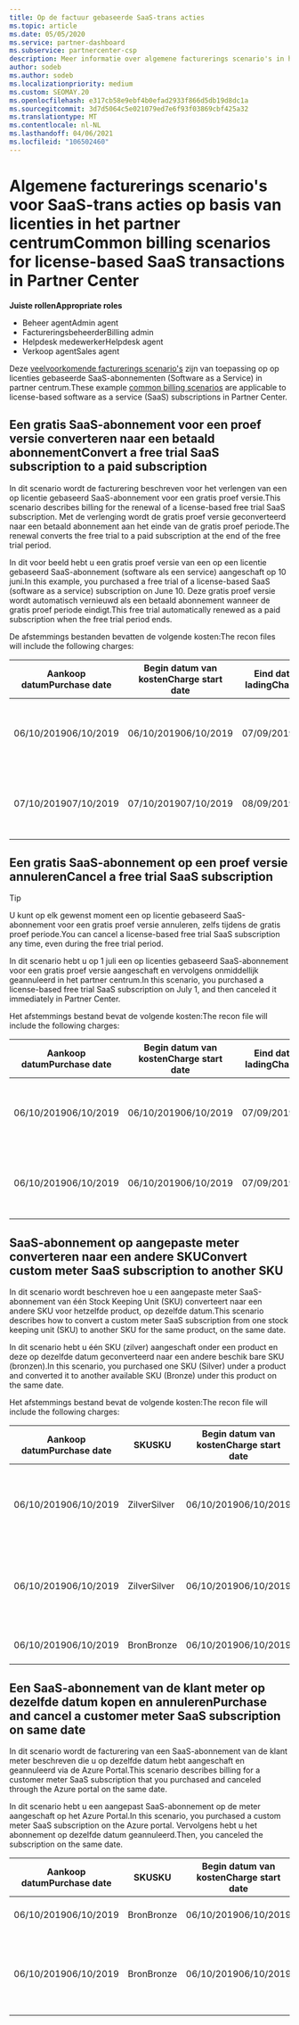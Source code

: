 ```yaml
---
title: Op de factuur gebaseerde SaaS-trans acties
ms.topic: article
ms.date: 05/05/2020
ms.service: partner-dashboard
ms.subservice: partnercenter-csp
description: Meer informatie over algemene facturerings scenario's in het partner centrum voor SaaS-trans acties (Software-as-a-Service) op basis van licenties.
author: sodeb
ms.author: sodeb
ms.localizationpriority: medium
ms.custom: SEOMAY.20
ms.openlocfilehash: e317cb58e9ebf4b0efad2933f866d5db19d8dc1a
ms.sourcegitcommit: 3d7d5064c5e021079ed7e6f93f03869cbf425a32
ms.translationtype: MT
ms.contentlocale: nl-NL
ms.lasthandoff: 04/06/2021
ms.locfileid: "106502460"
---
```

# <a name="common-billing-scenarios-for-license-based-saas-transactions-in-partner-center"></a><span data-ttu-id="cbe1e-103">Algemene facturerings scenario's voor SaaS-trans acties op basis van licenties in het partner centrum</span><span class="sxs-lookup"><span data-stu-id="cbe1e-103">Common billing scenarios for license-based SaaS transactions in Partner Center</span></span>

<span data-ttu-id="cbe1e-104">**Juiste rollen**</span><span class="sxs-lookup"><span data-stu-id="cbe1e-104">**Appropriate roles**</span></span>

- <span data-ttu-id="cbe1e-105">Beheer agent</span><span class="sxs-lookup"><span data-stu-id="cbe1e-105">Admin agent</span></span>
- <span data-ttu-id="cbe1e-106">Factureringsbeheerder</span><span class="sxs-lookup"><span data-stu-id="cbe1e-106">Billing admin</span></span>
- <span data-ttu-id="cbe1e-107">Helpdesk medewerker</span><span class="sxs-lookup"><span data-stu-id="cbe1e-107">Helpdesk agent</span></span>
- <span data-ttu-id="cbe1e-108">Verkoop agent</span><span class="sxs-lookup"><span data-stu-id="cbe1e-108">Sales agent</span></span>


<span data-ttu-id="cbe1e-109">Deze [veelvoorkomende facturerings scenario's](common-billing-scenarios.md) zijn van toepassing op op licenties gebaseerde SaaS-abonnementen (Software as a Service) in partner centrum.</span><span class="sxs-lookup"><span data-stu-id="cbe1e-109">These example [common billing scenarios](common-billing-scenarios.md) are applicable to license-based software as a service (SaaS) subscriptions in Partner Center.</span></span>

## <a name="convert-a-free-trial-saas-subscription-to-a-paid-subscription"></a><span data-ttu-id="cbe1e-110">Een gratis SaaS-abonnement voor een proef versie converteren naar een betaald abonnement</span><span class="sxs-lookup"><span data-stu-id="cbe1e-110">Convert a free trial SaaS subscription to a paid subscription</span></span>

<span data-ttu-id="cbe1e-111">In dit scenario wordt de facturering beschreven voor het verlengen van een op licentie gebaseerd SaaS-abonnement voor een gratis proef versie.</span><span class="sxs-lookup"><span data-stu-id="cbe1e-111">This scenario describes billing for the renewal of a license-based free trial SaaS subscription.</span></span> <span data-ttu-id="cbe1e-112">Met de verlenging wordt de gratis proef versie geconverteerd naar een betaald abonnement aan het einde van de gratis proef periode.</span><span class="sxs-lookup"><span data-stu-id="cbe1e-112">The renewal converts the free trial to a paid subscription at the end of the free trial period.</span></span>

<span data-ttu-id="cbe1e-113">In dit voor beeld hebt u een gratis proef versie van een op een licentie gebaseerd SaaS-abonnement (software als een service) aangeschaft op 10 juni.</span><span class="sxs-lookup"><span data-stu-id="cbe1e-113">In this example, you purchased a free trial of a license-based SaaS (software as a service) subscription on June 10.</span></span> <span data-ttu-id="cbe1e-114">Deze gratis proef versie wordt automatisch vernieuwd als een betaald abonnement wanneer de gratis proef periode eindigt.</span><span class="sxs-lookup"><span data-stu-id="cbe1e-114">This free trial automatically renewed as a paid subscription when the free trial period ends.</span></span>

<span data-ttu-id="cbe1e-115">De afstemmings bestanden bevatten de volgende kosten:</span><span class="sxs-lookup"><span data-stu-id="cbe1e-115">The recon files will include the following charges:</span></span>

| <span data-ttu-id="cbe1e-116">Aankoop datum</span><span class="sxs-lookup"><span data-stu-id="cbe1e-116">Purchase date</span></span> | <span data-ttu-id="cbe1e-117">Begin datum van kosten</span><span class="sxs-lookup"><span data-stu-id="cbe1e-117">Charge start date</span></span> | <span data-ttu-id="cbe1e-118">Eind datum van de lading</span><span class="sxs-lookup"><span data-stu-id="cbe1e-118">Charge end date</span></span> | <span data-ttu-id="cbe1e-119">Eenheidsprijs</span><span class="sxs-lookup"><span data-stu-id="cbe1e-119">Unit price</span></span> | <span data-ttu-id="cbe1e-120">Eenheids hoeveelheid</span><span class="sxs-lookup"><span data-stu-id="cbe1e-120">Unit quantity</span></span> | <span data-ttu-id="cbe1e-121">Totaalbedrag</span><span class="sxs-lookup"><span data-stu-id="cbe1e-121">Total amount</span></span> | <span data-ttu-id="cbe1e-122">Kostentype</span><span class="sxs-lookup"><span data-stu-id="cbe1e-122">Charge type</span></span> | <span data-ttu-id="cbe1e-123">Beschrijving van abonnement</span><span class="sxs-lookup"><span data-stu-id="cbe1e-123">Subscription description</span></span> |
| ------------- | ----------------- | --------------- | ---------- | ------------- | ------------ | ----------- | ----------------- |
| <span data-ttu-id="cbe1e-124">06/10/2019</span><span class="sxs-lookup"><span data-stu-id="cbe1e-124">06/10/2019</span></span> | <span data-ttu-id="cbe1e-125">06/10/2019</span><span class="sxs-lookup"><span data-stu-id="cbe1e-125">06/10/2019</span></span> | <span data-ttu-id="cbe1e-126">07/09/2019</span><span class="sxs-lookup"><span data-stu-id="cbe1e-126">07/09/2019</span></span> | <span data-ttu-id="cbe1e-127">$ 0</span><span class="sxs-lookup"><span data-stu-id="cbe1e-127">$0</span></span> | <span data-ttu-id="cbe1e-128">1</span><span class="sxs-lookup"><span data-stu-id="cbe1e-128">1</span></span> | <span data-ttu-id="cbe1e-129">$ 0</span><span class="sxs-lookup"><span data-stu-id="cbe1e-129">$0</span></span> | <span data-ttu-id="cbe1e-130">Nieuw</span><span class="sxs-lookup"><span data-stu-id="cbe1e-130">New</span></span> | <span data-ttu-id="cbe1e-131">Gratis proefversie</span><span class="sxs-lookup"><span data-stu-id="cbe1e-131">Free trial</span></span> |
| <span data-ttu-id="cbe1e-132">07/10/2019</span><span class="sxs-lookup"><span data-stu-id="cbe1e-132">07/10/2019</span></span> | <span data-ttu-id="cbe1e-133">07/10/2019</span><span class="sxs-lookup"><span data-stu-id="cbe1e-133">07/10/2019</span></span> | <span data-ttu-id="cbe1e-134">08/09/2019</span><span class="sxs-lookup"><span data-stu-id="cbe1e-134">08/09/2019</span></span> | <span data-ttu-id="cbe1e-135">$2</span><span class="sxs-lookup"><span data-stu-id="cbe1e-135">$2</span></span> | <span data-ttu-id="cbe1e-136">1</span><span class="sxs-lookup"><span data-stu-id="cbe1e-136">1</span></span> | <span data-ttu-id="cbe1e-137">$2</span><span class="sxs-lookup"><span data-stu-id="cbe1e-137">$2</span></span> | <span data-ttu-id="cbe1e-138">Verlengen</span><span class="sxs-lookup"><span data-stu-id="cbe1e-138">Renew</span></span> | <span data-ttu-id="cbe1e-139">Betaald abonnement</span><span class="sxs-lookup"><span data-stu-id="cbe1e-139">Paid subscription</span></span> |

## <a name="cancel-a-free-trial-saas-subscription"></a><span data-ttu-id="cbe1e-140">Een gratis SaaS-abonnement op een proef versie annuleren</span><span class="sxs-lookup"><span data-stu-id="cbe1e-140">Cancel a free trial SaaS subscription</span></span>

> [!TIP]
> <span data-ttu-id="cbe1e-141">U kunt op elk gewenst moment een op licentie gebaseerd SaaS-abonnement voor een gratis proef versie annuleren, zelfs tijdens de gratis proef periode.</span><span class="sxs-lookup"><span data-stu-id="cbe1e-141">You can cancel a license-based free trial SaaS subscription any time, even during the free trial period.</span></span>

<span data-ttu-id="cbe1e-142">In dit scenario hebt u op 1 juli een op licenties gebaseerd SaaS-abonnement voor een gratis proef versie aangeschaft en vervolgens onmiddellijk geannuleerd in het partner centrum.</span><span class="sxs-lookup"><span data-stu-id="cbe1e-142">In this scenario, you purchased a license-based free trial SaaS subscription on July 1, and then canceled it immediately in Partner Center.</span></span>

<span data-ttu-id="cbe1e-143">Het afstemmings bestand bevat de volgende kosten:</span><span class="sxs-lookup"><span data-stu-id="cbe1e-143">The recon file will include the following charges:</span></span>

| <span data-ttu-id="cbe1e-144">Aankoop datum</span><span class="sxs-lookup"><span data-stu-id="cbe1e-144">Purchase date</span></span> | <span data-ttu-id="cbe1e-145">Begin datum van kosten</span><span class="sxs-lookup"><span data-stu-id="cbe1e-145">Charge start date</span></span> | <span data-ttu-id="cbe1e-146">Eind datum van de lading</span><span class="sxs-lookup"><span data-stu-id="cbe1e-146">Charge end date</span></span> | <span data-ttu-id="cbe1e-147">Eenheidsprijs</span><span class="sxs-lookup"><span data-stu-id="cbe1e-147">Unit price</span></span> | <span data-ttu-id="cbe1e-148">Eenheids hoeveelheid</span><span class="sxs-lookup"><span data-stu-id="cbe1e-148">Unit quantity</span></span> | <span data-ttu-id="cbe1e-149">Totaalbedrag</span><span class="sxs-lookup"><span data-stu-id="cbe1e-149">Total amount</span></span> | <span data-ttu-id="cbe1e-150">Kostentype</span><span class="sxs-lookup"><span data-stu-id="cbe1e-150">Charge type</span></span> | <span data-ttu-id="cbe1e-151">Beschrijving van abonnement</span><span class="sxs-lookup"><span data-stu-id="cbe1e-151">Subscription description</span></span> |
| ------------- | ----------------- | --------------- | ---------- | ------------- | ------------ | ----------- | ----------------- |
| <span data-ttu-id="cbe1e-152">06/10/2019</span><span class="sxs-lookup"><span data-stu-id="cbe1e-152">06/10/2019</span></span> | <span data-ttu-id="cbe1e-153">06/10/2019</span><span class="sxs-lookup"><span data-stu-id="cbe1e-153">06/10/2019</span></span> | <span data-ttu-id="cbe1e-154">07/09/2019</span><span class="sxs-lookup"><span data-stu-id="cbe1e-154">07/09/2019</span></span> | <span data-ttu-id="cbe1e-155">$ 0</span><span class="sxs-lookup"><span data-stu-id="cbe1e-155">$0</span></span> | <span data-ttu-id="cbe1e-156">11</span><span class="sxs-lookup"><span data-stu-id="cbe1e-156">11</span></span> | <span data-ttu-id="cbe1e-157">$ 0</span><span class="sxs-lookup"><span data-stu-id="cbe1e-157">$0</span></span> | <span data-ttu-id="cbe1e-158">Nieuw</span><span class="sxs-lookup"><span data-stu-id="cbe1e-158">New</span></span> | <span data-ttu-id="cbe1e-159">Gratis proefversie</span><span class="sxs-lookup"><span data-stu-id="cbe1e-159">Free trial</span></span> |
| <span data-ttu-id="cbe1e-160">06/10/2019</span><span class="sxs-lookup"><span data-stu-id="cbe1e-160">06/10/2019</span></span> | <span data-ttu-id="cbe1e-161">06/10/2019</span><span class="sxs-lookup"><span data-stu-id="cbe1e-161">06/10/2019</span></span> | <span data-ttu-id="cbe1e-162">07/09/2019</span><span class="sxs-lookup"><span data-stu-id="cbe1e-162">07/09/2019</span></span> | <span data-ttu-id="cbe1e-163">$ 0</span><span class="sxs-lookup"><span data-stu-id="cbe1e-163">$0</span></span> | <span data-ttu-id="cbe1e-164">11</span><span class="sxs-lookup"><span data-stu-id="cbe1e-164">11</span></span> | <span data-ttu-id="cbe1e-165">$ 0</span><span class="sxs-lookup"><span data-stu-id="cbe1e-165">$0</span></span> | <span data-ttu-id="cbe1e-166">Annuleren</span><span class="sxs-lookup"><span data-stu-id="cbe1e-166">Cancel</span></span> | <span data-ttu-id="cbe1e-167">Gratis proefversie</span><span class="sxs-lookup"><span data-stu-id="cbe1e-167">Free trial</span></span> |

## <a name="convert-custom-meter-saas-subscription-to-another-sku"></a><span data-ttu-id="cbe1e-168">SaaS-abonnement op aangepaste meter converteren naar een andere SKU</span><span class="sxs-lookup"><span data-stu-id="cbe1e-168">Convert custom meter SaaS subscription to another SKU</span></span>

<span data-ttu-id="cbe1e-169">In dit scenario wordt beschreven hoe u een aangepaste meter SaaS-abonnement van één Stock Keeping Unit (SKU) converteert naar een andere SKU voor hetzelfde product, op dezelfde datum.</span><span class="sxs-lookup"><span data-stu-id="cbe1e-169">This scenario describes how to convert a custom meter SaaS subscription from one stock keeping unit (SKU) to another SKU for the same product, on the same date.</span></span>

<span data-ttu-id="cbe1e-170">In dit scenario hebt u één SKU (zilver) aangeschaft onder een product en deze op dezelfde datum geconverteerd naar een andere beschik bare SKU (bronzen).</span><span class="sxs-lookup"><span data-stu-id="cbe1e-170">In this scenario, you purchased one SKU (Silver) under a product and converted it to another available SKU (Bronze) under this product on the same date.</span></span>

<span data-ttu-id="cbe1e-171">Het afstemmings bestand bevat de volgende kosten:</span><span class="sxs-lookup"><span data-stu-id="cbe1e-171">The recon file will include the following charges:</span></span>

| <span data-ttu-id="cbe1e-172">Aankoop datum</span><span class="sxs-lookup"><span data-stu-id="cbe1e-172">Purchase date</span></span> | <span data-ttu-id="cbe1e-173">SKU</span><span class="sxs-lookup"><span data-stu-id="cbe1e-173">SKU</span></span> | <span data-ttu-id="cbe1e-174">Begin datum van kosten</span><span class="sxs-lookup"><span data-stu-id="cbe1e-174">Charge start date</span></span> | <span data-ttu-id="cbe1e-175">Eind datum van de lading</span><span class="sxs-lookup"><span data-stu-id="cbe1e-175">Charge end date</span></span> | <span data-ttu-id="cbe1e-176">Eenheidsprijs</span><span class="sxs-lookup"><span data-stu-id="cbe1e-176">Unit price</span></span> | <span data-ttu-id="cbe1e-177">Eenheids hoeveelheid</span><span class="sxs-lookup"><span data-stu-id="cbe1e-177">Unit quantity</span></span> | <span data-ttu-id="cbe1e-178">Totaalbedrag</span><span class="sxs-lookup"><span data-stu-id="cbe1e-178">Total amount</span></span> | <span data-ttu-id="cbe1e-179">Kostentype</span><span class="sxs-lookup"><span data-stu-id="cbe1e-179">Charge type</span></span> | <span data-ttu-id="cbe1e-180">Beschrijving van abonnement</span><span class="sxs-lookup"><span data-stu-id="cbe1e-180">Subscription description</span></span> |
| ------------- | ----------------- | ----------------- | --------------- | ---------- | ------------- | ------------ | ----------- | ----------------- |
| <span data-ttu-id="cbe1e-181">06/10/2019</span><span class="sxs-lookup"><span data-stu-id="cbe1e-181">06/10/2019</span></span> | <span data-ttu-id="cbe1e-182">Zilver</span><span class="sxs-lookup"><span data-stu-id="cbe1e-182">Silver</span></span> | <span data-ttu-id="cbe1e-183">06/10/2019</span><span class="sxs-lookup"><span data-stu-id="cbe1e-183">06/10/2019</span></span> | <span data-ttu-id="cbe1e-184">06/10/2019</span><span class="sxs-lookup"><span data-stu-id="cbe1e-184">06/10/2019</span></span> | <span data-ttu-id="cbe1e-185">$ 20</span><span class="sxs-lookup"><span data-stu-id="cbe1e-185">$20</span></span> | <span data-ttu-id="cbe1e-186">1</span><span class="sxs-lookup"><span data-stu-id="cbe1e-186">1</span></span> | <span data-ttu-id="cbe1e-187">$ 20</span><span class="sxs-lookup"><span data-stu-id="cbe1e-187">$20</span></span> | <span data-ttu-id="cbe1e-188">Nieuw</span><span class="sxs-lookup"><span data-stu-id="cbe1e-188">New</span></span> | <span data-ttu-id="cbe1e-189">SaaS-abonnement aangepaste meter</span><span class="sxs-lookup"><span data-stu-id="cbe1e-189">Custom meter SaaS subscription</span></span> |
| <span data-ttu-id="cbe1e-190">06/10/2019</span><span class="sxs-lookup"><span data-stu-id="cbe1e-190">06/10/2019</span></span> | <span data-ttu-id="cbe1e-191">Zilver</span><span class="sxs-lookup"><span data-stu-id="cbe1e-191">Silver</span></span> | <span data-ttu-id="cbe1e-192">06/10/2019</span><span class="sxs-lookup"><span data-stu-id="cbe1e-192">06/10/2019</span></span> | <span data-ttu-id="cbe1e-193">06/10/2019</span><span class="sxs-lookup"><span data-stu-id="cbe1e-193">06/10/2019</span></span> | <span data-ttu-id="cbe1e-194">$ 20</span><span class="sxs-lookup"><span data-stu-id="cbe1e-194">$20</span></span> | <span data-ttu-id="cbe1e-195">1</span><span class="sxs-lookup"><span data-stu-id="cbe1e-195">1</span></span> | <span data-ttu-id="cbe1e-196">-$20</span><span class="sxs-lookup"><span data-stu-id="cbe1e-196">-$20</span></span> | <span data-ttu-id="cbe1e-197">Converteren</span><span class="sxs-lookup"><span data-stu-id="cbe1e-197">Convert</span></span> | <span data-ttu-id="cbe1e-198">Naar rato gefactureerd opnieuw betalen voor een SaaS-abonnement met aangepaste meter</span><span class="sxs-lookup"><span data-stu-id="cbe1e-198">Prorated rebill for custom meter SaaS subscription</span></span> |
| <span data-ttu-id="cbe1e-199">06/10/2019</span><span class="sxs-lookup"><span data-stu-id="cbe1e-199">06/10/2019</span></span> | <span data-ttu-id="cbe1e-200">Bron</span><span class="sxs-lookup"><span data-stu-id="cbe1e-200">Bronze</span></span> | <span data-ttu-id="cbe1e-201">06/10/2019</span><span class="sxs-lookup"><span data-stu-id="cbe1e-201">06/10/2019</span></span> | <span data-ttu-id="cbe1e-202">06/10/2019</span><span class="sxs-lookup"><span data-stu-id="cbe1e-202">06/10/2019</span></span> | <span data-ttu-id="cbe1e-203">$ 10</span><span class="sxs-lookup"><span data-stu-id="cbe1e-203">$10</span></span> | <span data-ttu-id="cbe1e-204">1</span><span class="sxs-lookup"><span data-stu-id="cbe1e-204">1</span></span> | <span data-ttu-id="cbe1e-205">$ 10</span><span class="sxs-lookup"><span data-stu-id="cbe1e-205">$10</span></span> | <span data-ttu-id="cbe1e-206">Converteren</span><span class="sxs-lookup"><span data-stu-id="cbe1e-206">Convert</span></span> | <span data-ttu-id="cbe1e-207">SaaS-abonnement aangepaste meter</span><span class="sxs-lookup"><span data-stu-id="cbe1e-207">Custom meter SaaS subscription</span></span> |

## <a name="purchase-and-cancel-a-customer-meter-saas-subscription-on-same-date"></a><span data-ttu-id="cbe1e-208">Een SaaS-abonnement van de klant meter op dezelfde datum kopen en annuleren</span><span class="sxs-lookup"><span data-stu-id="cbe1e-208">Purchase and cancel a customer meter SaaS subscription on same date</span></span>

<span data-ttu-id="cbe1e-209">In dit scenario wordt de facturering van een SaaS-abonnement van de klant meter beschreven die u op dezelfde datum hebt aangeschaft en geannuleerd via de Azure Portal.</span><span class="sxs-lookup"><span data-stu-id="cbe1e-209">This scenario describes billing for a customer meter SaaS subscription that you purchased and canceled through the Azure portal on the same date.</span></span>

<span data-ttu-id="cbe1e-210">In dit scenario hebt u een aangepast SaaS-abonnement op de meter aangeschaft op het Azure Portal.</span><span class="sxs-lookup"><span data-stu-id="cbe1e-210">In this scenario, you purchased a custom meter SaaS subscription on the Azure portal.</span></span> <span data-ttu-id="cbe1e-211">Vervolgens hebt u het abonnement op dezelfde datum geannuleerd.</span><span class="sxs-lookup"><span data-stu-id="cbe1e-211">Then, you canceled the subscription on the same date.</span></span>

| <span data-ttu-id="cbe1e-212">Aankoop datum</span><span class="sxs-lookup"><span data-stu-id="cbe1e-212">Purchase date</span></span> | <span data-ttu-id="cbe1e-213">SKU</span><span class="sxs-lookup"><span data-stu-id="cbe1e-213">SKU</span></span> | <span data-ttu-id="cbe1e-214">Begin datum van kosten</span><span class="sxs-lookup"><span data-stu-id="cbe1e-214">Charge start date</span></span> | <span data-ttu-id="cbe1e-215">Eind datum van de lading</span><span class="sxs-lookup"><span data-stu-id="cbe1e-215">Charge end date</span></span> | <span data-ttu-id="cbe1e-216">Eenheidsprijs</span><span class="sxs-lookup"><span data-stu-id="cbe1e-216">Unit price</span></span> | <span data-ttu-id="cbe1e-217">Eenheids hoeveelheid</span><span class="sxs-lookup"><span data-stu-id="cbe1e-217">Unit quantity</span></span> | <span data-ttu-id="cbe1e-218">Totaalbedrag</span><span class="sxs-lookup"><span data-stu-id="cbe1e-218">Total amount</span></span> | <span data-ttu-id="cbe1e-219">Kostentype</span><span class="sxs-lookup"><span data-stu-id="cbe1e-219">Charge type</span></span> | <span data-ttu-id="cbe1e-220">Beschrijving van abonnement</span><span class="sxs-lookup"><span data-stu-id="cbe1e-220">Subscription description</span></span> |
| ------------- | ------------- |----------------- | --------------- | ---------- | ------------- | ------------ | ----------- | ----------------- |
| <span data-ttu-id="cbe1e-221">06/10/2019</span><span class="sxs-lookup"><span data-stu-id="cbe1e-221">06/10/2019</span></span> | <span data-ttu-id="cbe1e-222">Bron</span><span class="sxs-lookup"><span data-stu-id="cbe1e-222">Bronze</span></span> | <span data-ttu-id="cbe1e-223">06/10/2019</span><span class="sxs-lookup"><span data-stu-id="cbe1e-223">06/10/2019</span></span> | <span data-ttu-id="cbe1e-224">06/10/2019</span><span class="sxs-lookup"><span data-stu-id="cbe1e-224">06/10/2019</span></span> | <span data-ttu-id="cbe1e-225">$ 10</span><span class="sxs-lookup"><span data-stu-id="cbe1e-225">$10</span></span> | <span data-ttu-id="cbe1e-226">1</span><span class="sxs-lookup"><span data-stu-id="cbe1e-226">1</span></span> | <span data-ttu-id="cbe1e-227">$ 10</span><span class="sxs-lookup"><span data-stu-id="cbe1e-227">$10</span></span> | <span data-ttu-id="cbe1e-228">Nieuw</span><span class="sxs-lookup"><span data-stu-id="cbe1e-228">New</span></span> | <span data-ttu-id="cbe1e-229">SaaS-abonnement aangepaste meter</span><span class="sxs-lookup"><span data-stu-id="cbe1e-229">Custom meter SaaS subscription</span></span> |
| <span data-ttu-id="cbe1e-230">06/10/2019</span><span class="sxs-lookup"><span data-stu-id="cbe1e-230">06/10/2019</span></span> | <span data-ttu-id="cbe1e-231">Bron</span><span class="sxs-lookup"><span data-stu-id="cbe1e-231">Bronze</span></span> | <span data-ttu-id="cbe1e-232">06/10/2019</span><span class="sxs-lookup"><span data-stu-id="cbe1e-232">06/10/2019</span></span> | <span data-ttu-id="cbe1e-233">06/10/2019</span><span class="sxs-lookup"><span data-stu-id="cbe1e-233">06/10/2019</span></span> | <span data-ttu-id="cbe1e-234">$ 10</span><span class="sxs-lookup"><span data-stu-id="cbe1e-234">$10</span></span> | <span data-ttu-id="cbe1e-235">1</span><span class="sxs-lookup"><span data-stu-id="cbe1e-235">1</span></span> | <span data-ttu-id="cbe1e-236">-$10</span><span class="sxs-lookup"><span data-stu-id="cbe1e-236">-$10</span></span> | <span data-ttu-id="cbe1e-237">CancelImmediate</span><span class="sxs-lookup"><span data-stu-id="cbe1e-237">CancelImmediate</span></span> | <span data-ttu-id="cbe1e-238">SaaS-abonnement aangepaste meter</span><span class="sxs-lookup"><span data-stu-id="cbe1e-238">Custom meter SaaS subscription</span></span> |
